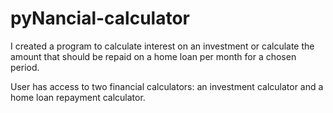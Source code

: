 # pyNancial-calculator

I created a program to calculate interest on an investment or calculate the amount that should be repaid on a home loan per month for a chosen period.

User has access to two financial calculators: an investment calculator and a home loan repayment calculator.
